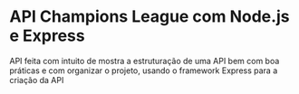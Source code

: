 # API Champions League com Node.js e Express

API feita com intuito de mostra a estruturação de uma API bem com boa práticas e com organizar o projeto, usando o framework Express para a criação da API
